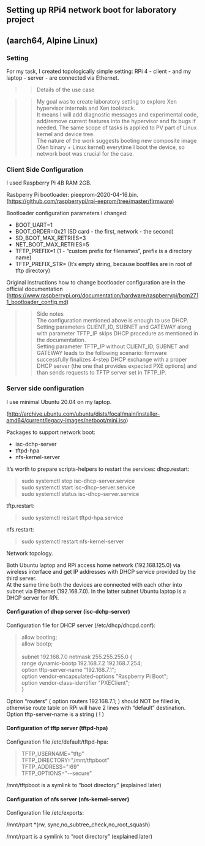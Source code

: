 ## Setting up RPi4 network boot for laboratory project
## (aarch64, Alpine Linux) 

### Setting

For my task, I created topologically simple setting: RPi 4 - client - and my laptop - server - are connected via Ethernet.

>> Details of the use case

>> My goal was to create laboratory setting to explore Xen hypervisor internals and Xen toolstack.</br>
It means I will add diagnostic messages and experimental code, add/remove current features into the hypervisor and fix bugs if needed. The same scope of tasks is  applied to PV part of Linux kernel and device tree.</br>The nature of the work suggests booting new composite image (Xen binary + Linux kernel) everytime I boot the device, so network boot was crucial for the case.

### Client Side Configuration

I used Raspberry Pi 4B RAM 2GB.

Rasbperry Pi bootloader: pieeprom-2020-04-16.bin.</br>(https://github.com/raspberrypi/rpi-eeprom/tree/master/firmware)

Bootloader configuration parameters I changed:
* BOOT_UART=1
* BOOT_ORDER=0x21			(SD card - the first, network - the second)
* SD_BOOT_MAX_RETRIES=3
* NET_BOOT_MAX_RETRIES=5
* TFTP_PREFIX=1				(1 - “custom prefix for filenames”, prefix is a directory name)
* TFTP_PREFIX_STR=			(It’s empty string, because bootfiles are in root of tftp directory)

Original instructions how to change bootloader configuration are in the official documentation</br> (https://www.raspberrypi.org/documentation/hardware/raspberrypi/bcm2711_bootloader_config.md)

>> Side notes</br>The configuration mentioned above is enough to use DHCP.</br>Setting parameters CLIENT_ID, SUBNET and GATEWAY along with parameter TFTP_IP skips DHCP procedure as mentioned in the documentation.</br>Setting parameter TFTP_IP without CLIENT_ID, SUBNET and GATEWAY leads to the following scenario: firmware successfully finalizes 4-step DHCP exchange with a proper DHCP server (the one that provides expected PXE options) and than sends requests to TFTP server set in TFTP_IP.


### Server side configuration

I use minimal Ubuntu 20.04 on my laptop.

(http://archive.ubuntu.com/ubuntu/dists/focal/main/installer-amd64/current/legacy-images/netboot/mini.iso)

Packages to support network boot:

* isc-dchp-server
* tftpd-hpa
* nfs-kernel-server


It’s worth to prepare scripts-helpers to restart the services:
dhcp.restart:
> sudo systemctl stop isc-dhcp-server.service</br>sudo systemctl start isc-dhcp-server.service</br>sudo systemctl status isc-dhcp-server.service

tftp.restart:
> sudo systemctl restart tftpd-hpa.service

nfs.restart:
> sudo systemctl restart nfs-kernel-server

Network topology.

Both Ubuntu laptop and RPi access home network (192.168.125.0) via wireless interface and get IP addresses with DHCP service provided by the third server.</br>
At the same time both the devices are connected with each other into subnet via Ethernet (192.168.7.0). In the latter subnet Ubuntu laptop is a DHCP server for RPi.

#### Configuration of dhcp server (isc-dchp-server)

Configuration file for DHCP server (/etc/dhcp/dhcpd.conf):

> allow booting;</br>
allow bootp;</br>
</br>subnet 192.168.7.0 netmask 255.255.255.0 {</br>
range dynamic-bootp 192.168.7.2   192.168.7.254;</br>
	option tftp-server-name “192.168.7.1";</br>
	option vendor-encapsulated-options  "Raspberry Pi Boot";</br>
	option vendor-class-identifier "PXEClient";</br>
}

Option “routers” (  option routers 192.168.7.1;  ) should NOT be filled in, otherwise route table on RPi will have 2 lines with “default” destination.
Option tftp-server-name is a string ( ! )

#### Configuration of tftp server (tftpd-hpa)

Configuration file /etc/default/tftpd-hpa:

> TFTP_USERNAME="tftp"</br>
TFTP_DIRECTORY="/mnt/tftpboot"</br>
TFTP_ADDRESS=":69"</br>
TFTP_OPTIONS="--secure"

/mnt/tftpboot is a symlink to “boot directory” (explained later)





#### Configuration of nfs server (nfs-kernel-server)

Configuration file /etc/exports:

/mnt/rpart *(rw, sync,no_subtree_check,no_root_squash)

/mnt/rpart is a symlink to “root directory” (explained later)

